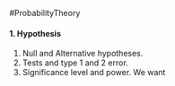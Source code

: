 #ProbabilityTheory 

#### 1. Hypothesis

1. Null and Alternative hypotheses.
2. Tests and type 1 and 2 error.
3. Significance level and power. We want 